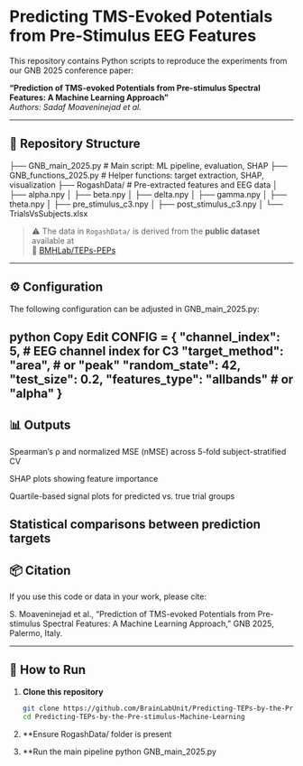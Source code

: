 # Predicting TMS-Evoked Potentials from Pre-Stimulus EEG Features

This repository contains Python scripts to reproduce the experiments from our GNB 2025 conference paper:

**“Prediction of TMS-evoked Potentials from Pre-stimulus Spectral Features: A Machine Learning Approach”**  
*Authors: Sadaf Moaveninejad et al.*

---

## 📂 Repository Structure
├── GNB_main_2025.py # Main script: ML pipeline, evaluation, SHAP
├── GNB_functions_2025.py # Helper functions: target extraction, SHAP, visualization
├── RogashData/ # Pre-extracted features and EEG data
│ ├── alpha.npy
│ ├── beta.npy
│ ├── delta.npy
│ ├── gamma.npy
│ ├── theta.npy
│ ├── pre_stimulus_c3.npy
│ ├── post_stimulus_c3.npy
│ └── TrialsVsSubjects.xlsx


> ⚠️ The data in `RogashData/` is derived from the **public dataset** available at  
> 🔗 [BMHLab/TEPs-PEPs](https://github.com/BMHLab/TEPs-PEPs)  

---
## ⚙️ Configuration
The following configuration can be adjusted in GNB_main_2025.py:

python
Copy
Edit
CONFIG = {
    "channel_index": 5,           # EEG channel index for C3
    "target_method": "area",      # or "peak"
    "random_state": 42,
    "test_size": 0.2,
    "features_type": "allbands"   # or "alpha"
}
---
## 📊 Outputs
Spearman’s ρ and normalized MSE (nMSE) across 5-fold subject-stratified CV

SHAP plots showing feature importance

Quartile-based signal plots for predicted vs. true trial groups

Statistical comparisons between prediction targets
---
## 📦 Citation
If you use this code or data in your work, please cite:

S. Moaveninejad et al., “Prediction of TMS-evoked Potentials from Pre-stimulus Spectral Features: A Machine Learning Approach,” GNB 2025, Palermo, Italy.

---
## 🚀 How to Run

1. **Clone this repository**
   ```bash
   git clone https://github.com/BrainLabUnit/Predicting-TEPs-by-the-Pre-stimulus-Machine-Learning.git
   cd Predicting-TEPs-by-the-Pre-stimulus-Machine-Learning

2. **Ensure RogashData/ folder is present

3. **Run the main pipeline
   python GNB_main_2025.py
   
